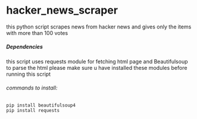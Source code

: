 # hacker_news_scraper
this python script scrapes news from hacker news and gives only the items with more than 100 votes

##### Dependencies
this script uses requests module for fetching html page and 
Beautifulsoup to parse the html please make sure u have installed these modules before running this script

###### commands to install:
	pip install beautifulsoup4
	pip install requests